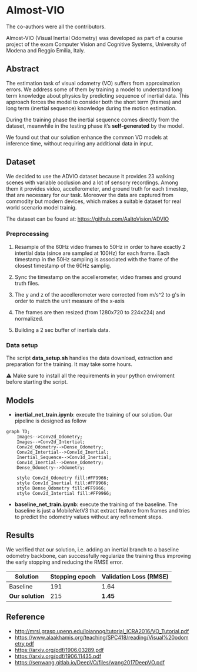 # Almost-VIO

The co-authors were all the contributors.

Almost-VIO (Visual Inertial Odometry) was developed as part of a course project of the exam Computer Vision and Cognitive Systems, University of Modena and Reggio Emilia, Italy.

<!-- <p align="center" width="100%" >
<a href="https://drive.google.com/file/d/1xn-38CwVeGbgD-Cz1OWMRfmDSSfe7dEY/view?usp=sharing">Latex Report :page_facing_up:</a>  <a href="https://www.canva.com/design/DAFbe2Q-lnM/16_8u-8XbA2YiuHMuSqYeQ/view?utm_content=DAFbe2Q-lnM&utm_campaign=designshare&utm_medium=link&utm_source=publishsharelink">Slides of the presentation :bar_chart:</a>
</p>-->

## Abstract

The estimation task of visual odometry (VO) suffers from approximation errors.
We address some of them by training a model to understand long term knowledge about physics by predicting sequence of inertial data.
This approach forces the model to consider both the short term (frames) and long term (inertial sequence) knowledge during the motion estimation.

During the training phase the inertial sequence comes directly from the dataset, meanwhile in the testing phase it’s **self-generated** by the model.

We found out that our solution enhance the common VO models at inference time, without requiring any additional data in input.

## Dataset

We decided to use the ADVIO dataset because it provides 23 walking scenes with variable occlusion and a lot of sensory recordings.
Among them it provides video, accellerometer, and ground truth for each timestep, that are necessary for our task.
Moreover the data are captured from commodity but modern devices, which makes a suitable dataset for real world scenario model trainig.

The dataset can be found at: https://github.com/AaltoVision/ADVIO

### Preprocessing

1. Resample of the 60Hz video frames to 50Hz in order to have exactly 2 intertial data (since are sampled at 100Hz) for each frame.
   Each timestamp in the 50Hz sampling is associated with the frame of the closest timestamp of the 60Hz samplig.

2. Sync the timestamp on the accellerometer, video frames and ground truth files.

3. The y and z of the accellerometer were corrected from m/s^2 to g's in order to match the unit measure of the x-axis

4. The frames are then resized (from 1280x720 to 224x224) and normalized.

5. Building a 2 sec buffer of inertials data.

### Data setup

The script **data_setup.sh** handles the data download, extraction and preparation for the training. It may take some hours.

:warning: Make sure to install all the requirements in your python enviroment before starting the script.

## Models

- **inertial_net_train.ipynb**: execute the training of our solution. Our pipeline is designed as follow

```mermaid
graph TD;
    Images-->Conv2d_Odometry;
    Images-->Conv2d_Intertial;
    Conv2d_Odometry-->Dense_Odometry;
    Conv2d_Intertial-->Conv1d_Inertial;
    Inertial_Sequence-->Conv1d_Inertial;
    Conv1d_Inertial-->Dense_Odometry;
    Dense_Odometry-->Odometry;

    style Conv2d_Odometry fill:#FF9966;
    style Conv1d_Inertial fill:#FF9966;
    style Dense_Odometry fill:#FF9966;
    style Conv2d_Intertial fill:#FF9966;
```

- **baseline_net_train.ipynb**: execute the training of the baseline. The baseline is just a MobileNetV3 that extract feature from frames and tries to predict the odometry values without any refinement steps.

## Results

We verified that our solution, i.e. adding an inertial branch to a baseline odometry backbone, can successfully regularize the training thus improving the early stopping and reducing the RMSE error. 

| Solution         | Stopping epoch | Validation Loss (RMSE) |
| ---------------- | -------------- | ---------------------- |
| Baseline         | 191            | 1.64                   |
| **Our solution** | 215            | **1.45**               |

## Reference

- http://mrsl.grasp.upenn.edu/loiannog/tutorial_ICRA2016/VO_Tutorial.pdf
- https://www.alaakhamis.org/teaching/SPC418/reading/Visual%20odometry.pdf
- https://arxiv.org/pdf/1906.03289.pdf
- https://arxiv.org/pdf/1906.11435.pdf
- https://senwang.gitlab.io/DeepVO/files/wang2017DeepVO.pdf
